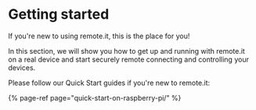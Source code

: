 # Getting started

If you're new to using remote.it, this is the place for you!

In this section, we will show you how to get up and running with remote.it on a real device and start securely remote connecting and controlling your devices.

Please follow our Quick Start guides if you're new to remote.it:

{% page-ref page="quick-start-on-raspberry-pi/" %}

